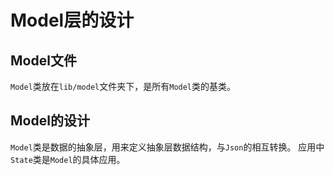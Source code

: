 # Model层的设计
## Model文件
`Model`类放在`lib/model`文件夹下，是所有`Model`类的基类。
## Model的设计
`Model`类是数据的抽象层，用来定义抽象层数据结构，与`Json`的相互转换。
应用中`State`类是`Model`的具体应用。